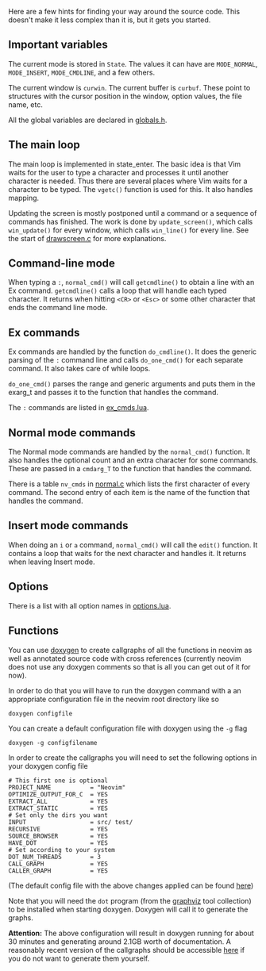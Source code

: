 Here are a few hints for finding your way around the source code.  This
doesn't make it less complex than it is, but it gets you started.

## Important variables

The current mode is stored in `State`.  The values it can have are `MODE_NORMAL`,
`MODE_INSERT`, `MODE_CMDLINE`, and a few others.

The current window is `curwin`.  The current buffer is `curbuf`.  These point
to structures with the cursor position in the window, option values, the file
name, etc.

All the global variables are declared in [globals.h](../blob/master/src/nvim/globals.h).


## The main loop

The main loop is implemented in state_enter. The basic idea is that Vim waits
for the user to type a character and processes it until another character is
needed.  Thus there are several places where Vim waits for a character to be
typed.  The `vgetc()` function is used for this.  It also handles mapping.

Updating the screen is mostly postponed until a command or a sequence of
commands has finished.  The work is done by `update_screen()`, which calls
`win_update()` for every window, which calls `win_line()` for every line.
See the start of [drawscreen.c](../blob/master/src/nvim/drawscreen.c) for more explanations.


## Command-line mode

When typing a `:`, `normal_cmd()` will call `getcmdline()` to obtain a line with
an Ex command.  `getcmdline()` calls a loop that will handle each typed
character.  It returns when hitting `<CR>` or `<Esc>` or some other character that
ends the command line mode.


## Ex commands

Ex commands are handled by the function `do_cmdline()`.  It does the generic
parsing of the `:` command line and calls `do_one_cmd()` for each separate
command.  It also takes care of while loops.

`do_one_cmd()` parses the range and generic arguments and puts them in the
exarg_t and passes it to the function that handles the command.

The `:` commands are listed in [ex_cmds.lua](../blob/master/src/nvim/ex_cmds.lua). 


## Normal mode commands

The Normal mode commands are handled by the `normal_cmd()` function.  It also
handles the optional count and an extra character for some commands.  These
are passed in a `cmdarg_T` to the function that handles the command.

There is a table `nv_cmds` in [normal.c](../blob/master/src/nvim/normal.c) which 
lists the first character of every
command.  The second entry of each item is the name of the function that
handles the command.


## Insert mode commands

When doing an `i` or `a` command, `normal_cmd()` will call the `edit()` function.
It contains a loop that waits for the next character and handles it.  It
returns when leaving Insert mode.


## Options

There is a list with all option names in [options.lua](../blob/master/src/nvim/options.lua).

## Functions

You can use [doxygen](http://doxygen.nl) to create callgraphs of all the functions in neovim as well as annotated source code with cross references (currently neovim does not use any doxygen comments so that is all you can get out of it for now).

In order to do that you will have to run the doxygen command with a an appropriate configuration file in the neovim root directory like so

```doxygen configfile```

You can create a default configuration file with doxygen using the `-g` flag

```doxygen -g configfilename```

In order to create the callgraphs you will need to set the following options in your doxygen config file

```
# This first one is optional
PROJECT_NAME           = "Neovim"
OPTIMIZE_OUTPUT_FOR_C  = YES
EXTRACT_ALL            = YES
EXTRACT_STATIC         = YES
# Set only the dirs you want
INPUT                  = src/ test/
RECURSIVE              = YES
SOURCE_BROWSER         = YES
HAVE_DOT               = YES
# Set according to your system
DOT_NUM_THREADS        = 3
CALL_GRAPH             = YES
CALLER_GRAPH           = YES
```
(The default config file with the above changes applied can be found [here](http://sillymon.ch/data/graphconfig))

Note that you will need the ```dot``` program (from the [graphviz](http://www.graphviz.org/) tool collection) to be installed when starting doxygen. Doxygen will call it to generate the graphs.

**Attention:** The above configuration will result in doxygen running for about 30 minutes and generating around 2.1GB worth of documentation. A reasonably recent version of the callgraphs should be accessible [here](http://sillymon.ch/neovim/html/index.html) if you do not want to generate them yourself.